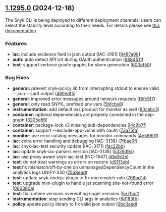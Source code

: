 ## [1.1295.0](https://github.com/snyk/snyk/compare/v1.1294.0...v1.1295.0) (2024-12-18)

The Snyk CLI is being deployed to different deployment channels, users can select the stability level according to their needs. For details please see [this documentation](https://docs.snyk.io/snyk-cli/releases-and-channels-for-the-snyk-cli)

### Features

* **iac**: include evidence field in json output [IAC-3161] ([9487a08](https://github.com/snyk/snyk/commit/9487a0816693ec5cfd4c69ac5987a9b5ae7c4ddf))
* **auth:** auto detect API Url during OAuth authentication ([6884511](https://github.com/snyk/snyk/commit/688451119275ccb1b22d66d3673bcd1bb26249ed))
* **test**: support verbose gradle graphs for sbom generation ([600ef50](https://github.com/snyk/snyk/commit/600ef5076ca7a6f76e4709dc873d60cd089608f1))


### Bug Fixes

* **general:** prevent snyk-policy lib from interrupting stdout to ensure valid --json --sarif output ([469edf5](https://github.com/snyk/snyk/commit/469edf55457b0827f00c7764de38019c23997e3d))
* **general**: improved error messages around network requests ([f6fc5f7](https://github.com/snyk/snyk/commit/f6fc5f7ed643fbb78826cb95104057c9662664b3))
* **general**: only read SNYK_ prefixed env vars ([5bfcbe8](https://github.com/snyk/snyk/commit/5bfcbe82f15426b399a926fb1f4290208bf7458e))
* **instrumentation:** add default oss product for monitor as well ([83cabc3](https://github.com/snyk/snyk/commit/83cabc38fa75038fbde7ed1c667e8278ab1ff524))
* **container**: optional dependencies are properly connected in the dep-graph ([3205e66](https://github.com/snyk/snyk/commit/3205e666499a7f1273eb67913d5031b1ce98ccdc))
* **container**: package-lock v3 missing sub-dependencies [94c9b7f](https://github.com/snyk/snyk/commit/94c9b7f348c2e23686bf5dce93e27b304201a192))
* **container:** support --exclude-app-vulns with oauth ([73a75fa](https://github.com/snyk/snyk/commit/73a75fa7e68fa0202163e201f6e343591e5bbf7f))
* **monitor**: use error catalog messages for monitor commands ([4e58601](https://github.com/snyk/snyk/commit/4e5860124bf6025c123ecb1e0c8d847bfb797394))
* **iac**: extra error handling and debugging [IAC-3138] ([7fbae0f](https://github.com/snyk/snyk/commit/7fbae0f184c68156ae1d45e7319bd0c4e8f1e0fd))
* **iac**: snyk-iac-test security update [IAC-3171] ([fac22bb](https://github.com/snyk/snyk/commit/fac22bb7aa4a21b3ffa9d647fd469ea6528b8c1a))
* **iac**: update  snyk-iac-parsers version [IAC-3138] ([5326d9d](https://github.com/snyk/snyk/commit/5326d9dd7c059af28ee975c59e4030d932513b1a))
* **iac**: use proxy aware snyk-iac-test [INC-1647] ([d5d1e2e](https://github.com/snyk/snyk/commit/d5d1e2e53dd41fafcf8cadce20e2e2d187f92565))
* **test**: do not treat warnings as errors on restore ([d0113eb](https://github.com/snyk/snyk/commit/d0113eb8c205651b763b4584d8ee886712f9dee8))
* **test**:fix mismatch/off-by-one on unmanagedDependencyCount in the analytics logs UNIFY-340 ([75d8e6d](https://github.com/snyk/snyk/commit/75d8e6dbeedb67c0769f3019b19004ced21a21c6))
* **test**: update snyk-nodejs-plugin to fix micromatch vuln ([766bd1d](https://github.com/snyk/snyk/commit/766bd1d53c8dd5300b4d950a9056d54a50fb1c3b))
* **test**: upgrade mvn-plugin to handle jar scanning sha-not-found error ([060380a](https://github.com/snyk/snyk/commit/060380a32739c3c2e84f2ee8dbc2eb53909415ed))
* **test**: fix runtime versions overwriting nuget versions ([5e715cf](https://github.com/snyk/snyk/commit/5e715cf5c491e49a9576ea59c86b779865fd36b4))
* **instrumentation**: stop sending CLI args in analytics ([6d183fb](https://github.com/snyk/snyk/commit/6d183fba17466e489c1838b936271ae1d011571c))
* **policy** update policy library to fix valid json output ([0bc0aed](https://github.com/snyk/snyk/commit/0bc0aed76ac24d2d5772c2db8af284b63c5985b1))

